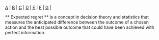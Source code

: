 
<a href='#A'> A</a> |
<a href='#B'> B</a> | 
<a href='#C'> C</a> | 
<a href='#D'> D</a> | 
<a href='#E'> E</a> | 
<a href='#F'> F</a> |
<a href='#G'> G</a> | 

<section id='E'>
  

**
Expected regret ** is a concept in decision theory and statistics that measures the anticipated difference between the outcome of a chosen action and the best possible outcome that could have been achieved with perfect information.
</section>
